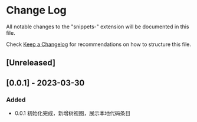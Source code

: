 # Change Log

All notable changes to the "snippets-" extension will be documented in this file.

Check [Keep a Changelog](http://keepachangelog.com/) for recommendations on how to structure this file.

## [Unreleased]


## [0.0.1] - 2023-03-30

### Added

- 0.0.1 初始化完成，新增树视图，展示本地代码条目


